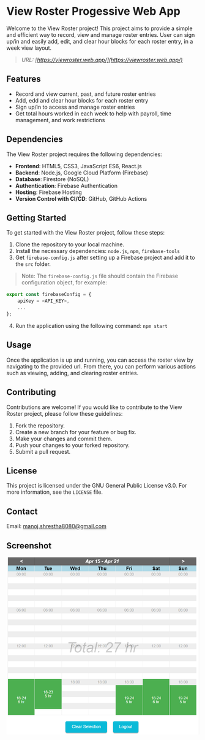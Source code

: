 # View Roster Progessive Web App

Welcome to the View Roster project! This project aims to provide a simple and efficient way to record, view and manage roster entries. User can sign up/in and easily add, edit, and clear hour blocks for each roster entry, in a week view layout.
> *URL: [https://viewroster.web.app/](https://viewroster.web.app/)*

## Features

- Record and view current, past, and future roster entries
- Add, edd and clear hour blocks for each roster entry
- Sign up/in to access and manage roster entries
- Get total hours worked in each week to help with payroll, time management, and work restrictions

## Dependencies
The View Roster project requires the following dependencies:
- **Frontend**: HTML5, CSS3, JavaScript ES6, React.js
- **Backend**: Node.js, Google Cloud Platform (Firebase)
- **Database**: Firestore (NoSQL)
- **Authentication**: Firebase Authentication
- **Hosting**: Firebase Hosting
- **Version Control with CI/CD**: GitHub, GitHub Actions

## Getting Started

To get started with the View Roster project, follow these steps:

1. Clone the repository to your local machine.
2. Install the necessary dependencies: `node.js`, `npm`, `firebase-tools`
3. Get `firebase-config.js` after setting up a Firebase project and add it to the `src` folder.
> Note: The `firebase-config.js` file should contain the Firebase configuration object, for example:
```javascript
export const firebaseConfig = {
    apiKey = <API_KEY>,
    ...
};
```
4. Run the application using the following command: `npm start`

## Usage

Once the application is up and running, you can access the roster view by navigating to the provided url. From there, you can perform various actions such as viewing, adding, and clearing roster entries.

## Contributing

Contributions are welcome! If you would like to contribute to the View Roster project, please follow these guidelines:

1. Fork the repository.
2. Create a new branch for your feature or bug fix.
3. Make your changes and commit them.
4. Push your changes to your forked repository.
5. Submit a pull request.

## License

This project is licensed under the GNU General Public License v3.0. For more information, see the `LICENSE` file.

## Contact
Email: manoj.shrestha8080@gmail.com

## Screenshot
![View Roster](public/viewroster.png)